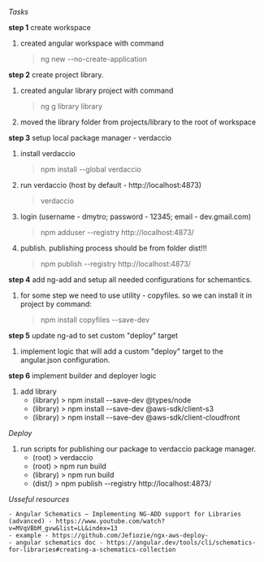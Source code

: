 *Tasks*

**step 1** create workspace

1) created angular workspace with command
    > ng new <workspace-name> --no-create-application

**step 2** create project library.

1) created angular library project with command 
    > ng g library library
2) moved the library folder from projects/library to the root of workspace


**step 3** setup local package manager - verdaccio

1) install verdaccio
    > npm install --global verdaccio 
2) run verdaccio (host by default - http://localhost:4873)
    > verdaccio
3) login (username - dmytro; password - 12345; email - dev.gmail.com)
    > npm adduser --registry http://localhost:4873/
4) publish. publishing process should be from folder dist!!!
    > npm publish --registry http://localhost:4873/

**step 4** add ng-add and setup all needed configurations for schemantics.
1) for some step we need to use utility - copyfiles. so we can install it in project by command:
    > npm install copyfiles --save-dev

**step 5** update ng-ad to set custom "deploy" target
1) implement logic that will add a custom "deploy" target to the angular.json configuration.

**step 6** implement builder and deployer logic
1) add library 
    - (library) > npm install --save-dev @types/node
    - (library) > npm install --save-dev @aws-sdk/client-s3
    - (library) > npm install --save-dev @aws-sdk/client-cloudfront

*Deploy*

1) run scripts for publishing our package to verdaccio package manager.
    - (root) > verdaccio
    - (root) > npm run build
    - (library) > npm run build
    - (dist/<folder>) > npm publish --registry http://localhost:4873/

*Usseful resources*

    - Angular Schematics — Implementing NG-ADD support for Libraries (advanced) - https://www.youtube.com/watch?v=MVqVBbM_gvw&list=LL&index=13
    - example - https://github.com/Jefiozie/ngx-aws-deploy- 
    - angular schematics doc - https://angular.dev/tools/cli/schematics-for-libraries#creating-a-schematics-collection